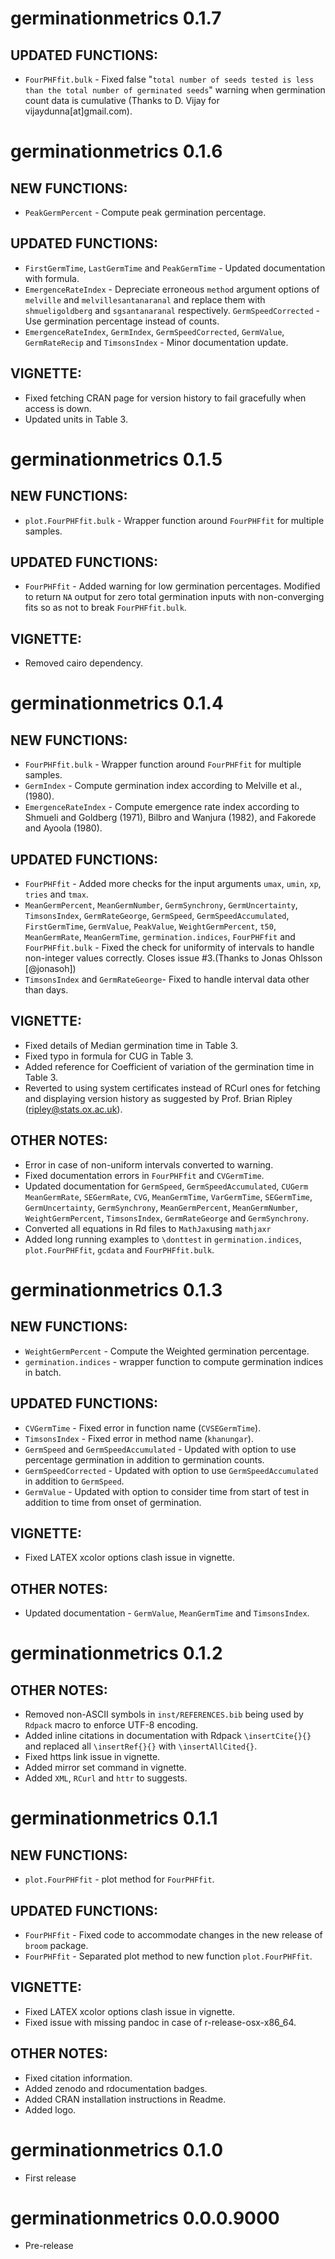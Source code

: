 # germinationmetrics  0.1.7

## UPDATED FUNCTIONS:
* `FourPHFfit.bulk` - Fixed false "`total number of seeds tested is less than the total number of germinated seeds`" warning when germination count data is cumulative (Thanks to D. Vijay for vijaydunna[at]gmail.com).

# germinationmetrics  0.1.6

## NEW FUNCTIONS:
* `PeakGermPercent` - Compute peak germination percentage.

## UPDATED FUNCTIONS:
* `FirstGermTime`, `LastGermTime` and `PeakGermTime` - Updated documentation with formula.
* `EmergenceRateIndex` - Depreciate erroneous `method` argument options of `melville` and `melvillesantanaranal` and replace them with `shmueligoldberg` and `sgsantanaranal` respectively.
 `GermSpeedCorrected` - Use germination percentage instead of counts.
* `EmergenceRateIndex`, `GermIndex`, `GermSpeedCorrected`, `GermValue`, `GermRateRecip` and `TimsonsIndex` - Minor documentation update.

## VIGNETTE:
* Fixed fetching CRAN page for version history to fail gracefully when access is down.
* Updated units in Table 3.

# germinationmetrics  0.1.5

## NEW FUNCTIONS:
* `plot.FourPHFfit.bulk` - Wrapper function around `FourPHFfit` for multiple samples.

## UPDATED FUNCTIONS:
* `FourPHFfit` - Added warning for low germination percentages. Modified to return `NA` output for zero total germination inputs with non-converging fits so as not to break `FourPHFfit.bulk`.

## VIGNETTE:
* Removed cairo dependency.

# germinationmetrics  0.1.4

## NEW FUNCTIONS:
* `FourPHFfit.bulk` - Wrapper function around `FourPHFfit` for multiple samples.
* `GermIndex` - Compute germination index according to Melville et al., (1980).
* `EmergenceRateIndex` - Compute emergence rate index according to Shmueli and
Goldberg (1971), Bilbro and Wanjura (1982), and Fakorede and Ayoola (1980).

## UPDATED FUNCTIONS:
* `FourPHFfit` - Added more checks for the input arguments `umax`, `umin`, `xp`, `tries` and `tmax`.
* `MeanGermPercent`, `MeanGermNumber`, `GermSynchrony`, `GermUncertainty`, `TimsonsIndex`, `GermRateGeorge`, `GermSpeed`, `GermSpeedAccumulated`, `FirstGermTime`, `GermValue`, `PeakValue`, `WeightGermPercent`, `t50`, `MeanGermRate`, `MeanGermTime`, `germination.indices`, `FourPHFfit` and `FourPHFfit.bulk` - Fixed the check for uniformity of intervals to handle non-integer values correctly. Closes issue #3.(Thanks to Jonas Ohlsson [@jonasoh])
* `TimsonsIndex` and `GermRateGeorge`- Fixed to handle interval data other than days.

## VIGNETTE:
* Fixed details of Median germination time in Table 3.
* Fixed typo in formula for CUG in Table 3.
* Added reference for Coefficient of variation of the germination time in Table 3.
* Reverted to using system certificates instead of RCurl ones for fetching and displaying version history as suggested by Prof. Brian Ripley (ripley@stats.ox.ac.uk).

## OTHER NOTES: 
* Error in case of non-uniform intervals converted to warning.
* Fixed documentation errors in `FourPHFfit` and `CVGermTime`.
* Updated documentation for `GermSpeed`, `GermSpeedAccumulated`, `CUGerm` `MeanGermRate`, `SEGermRate`, `CVG`, `MeanGermTime`, `VarGermTime`, `SEGermTime`, `GermUncertainty`, `GermSynchrony`, `MeanGermPercent`, `MeanGermNumber`,   `WeightGermPercent`, `TimsonsIndex`, `GermRateGeorge` and `GermSynchrony`.
* Converted all equations in Rd files to `MathJax`using `mathjaxr`
* Added long running examples to `\donttest` in `germination.indices`, `plot.FourPHFfit`, `gcdata` and `FourPHFfit.bulk`.

# germinationmetrics  0.1.3

## NEW FUNCTIONS:
* `WeightGermPercent` - Compute the Weighted germination percentage.
* `germination.indices` - wrapper function to compute germination indices in batch.

## UPDATED FUNCTIONS:
* `CVGermTime` - Fixed error in function name (`CVSEGermTime`).
* `TimsonsIndex` - Fixed error in method name (`khanungar`).
* `GermSpeed` and `GermSpeedAccumulated` - Updated with option to use percentage germination in addition to germination counts.
* `GermSpeedCorrected` - Updated with option to use `GermSpeedAccumulated` in addition to `GermSpeed`.
* `GermValue` - Updated with option to consider time from start of test in addition to time from onset of germination.

## VIGNETTE:
* Fixed LATEX xcolor options clash issue in vignette.

## OTHER NOTES: 
* Updated documentation - `GermValue`, `MeanGermTime` and `TimsonsIndex`.

# germinationmetrics  0.1.2

## OTHER NOTES: 
* Removed non-ASCII symbols in `inst/REFERENCES.bib` being used by `Rdpack` macro to enforce UTF-8 encoding.
* Added inline citations in documentation with Rdpack `\insertCite{}{}` and replaced all `\insertRef{}{}` with `\insertAllCited{}`.
* Fixed https link issue in vignette.
* Added mirror set command in vignette.
* Added `XML`, `RCurl` and `httr` to suggests.

# germinationmetrics  0.1.1

## NEW FUNCTIONS:
* `plot.FourPHFfit` - plot method for `FourPHFfit`.

## UPDATED FUNCTIONS:
* `FourPHFfit` - Fixed code to accommodate changes in the new release of `broom` package.
* `FourPHFfit` - Separated plot method to new function `plot.FourPHFfit`.
 
## VIGNETTE:
* Fixed LATEX xcolor options clash issue in vignette.
* Fixed issue with missing pandoc in case of r-release-osx-x86_64.

## OTHER NOTES:
* Fixed citation information.
* Added zenodo and rdocumentation badges.
* Added CRAN installation instructions in Readme.
* Added logo.

# germinationmetrics  0.1.0

* First release

# germinationmetrics  0.0.0.9000

* Pre-release
